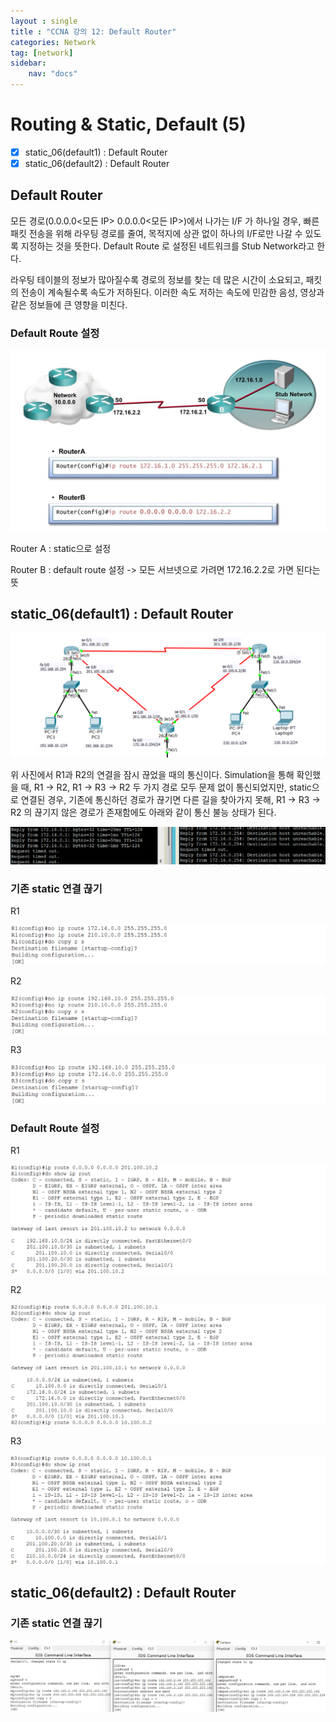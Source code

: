 ```yaml
---
layout : single
title : "CCNA 강의 12: Default Router"
categories: Network
tag: [network]
sidebar:
    nav: "docs"
---
```


# Routing & Static, Default (5)

-  [x] static_06(default1) : Default Router
-  [x] static_06(default2) : Default Router

## Default Router

모든 경로(0.0.0.0<모든 IP> 0.0.0.0<모든 IP>)에서 나가는 I/F 가 하나일 경우, 빠른 패킷 전송을 위해 라우팅 경로를 줄여, 목적지에 상관 없이 하나의 I/F로만 나갈 수 있도록 지정하는 것을 뜻한다. Default Route 로 설정된 네트워크를 Stub Network라고 한다.

라우팅 테이블의 정보가 많아질수록 경로의 정보를 찾는 데 많은 시간이 소요되고, 패킷의 전송이 계속될수록 속도가 저하된다. 이러한 속도 저하는 속도에 민감한 음성, 영상과 같은 정보들에 큰 영향을 미친다.

### Default Route 설정

<img src = "/images/network/packet_1/3.jpg">

Router A : static으로 설정

Router B : default route 설정 -> 모든 서브넷으로 가려면 172.16.2.2로 가면 된다는 뜻


## static_06(default1) : Default Router

<img src = "/images/network/packet_1/14.png">

위 사진에서 R1과 R2의 연결을 잠시 끊었을 때의 통신이다. Simulation을 통해 확인했을 때, R1 -> R2, R1 -> R3 -> R2 두 가지 경로 모두 문제 없이 통신되었지만, static으로 연결된 경우, 기존에 통신하던 경로가 끊기면 다른 길을 찾아가지 못해, R1 -> R3 -> R2 의 끊기지 않은 경로가 존재함에도 아래와 같이 통신 불능 상태가 된다.

<img src = "/images/network/packet_1/13.png">

### 기존 static 연결 끊기

R1

<img src = "/images/network/packet_1/15.png">

R2

<img src = "/images/network/packet_1/16.png">

R3

<img src = "/images/network/packet_1/17.png">

### Default Route 설정

R1

<img src = "/images/network/packet_1/18.png">

R2

<img src = "/images/network/packet_1/19.png">

R3

<img src = "/images/network/packet_1/20.png">


## static_06(default2) : Default Router

### 기존 static 연결 끊기

<img src = "/images/network/packet_1/21.png">